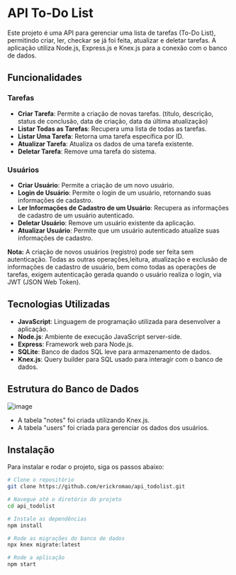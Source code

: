 # API To-Do List

Este projeto é uma API para gerenciar uma lista de tarefas (To-Do List), permitindo criar, ler, checkar se já foi feita, atualizar e deletar tarefas. A aplicação utiliza Node.js, Express.js e Knex.js para a conexão com o banco de dados.

## Funcionalidades

### Tarefas
* **Criar Tarefa**: Permite a criação de novas tarefas. (título, descrição, status de conclusão, data de criação, data da última atualização)
* **Listar Todas as Tarefas**: Recupera uma lista de todas as tarefas.
* **Listar Uma Tarefa**: Retorna uma tarefa específica por ID.
* **Atualizar Tarefa**: Atualiza os dados de uma tarefa existente.
* **Deletar Tarefa**: Remove uma tarefa do sistema.

### Usuários
* **Criar Usuário**: Permite a criação de um novo usuário.
* **Login de Usuário**: Permite o login de um usuário, retornando suas informações de cadastro.
* **Ler Informações de Cadastro de um Usuário**: Recupera as informações de cadastro de um usuário autenticado.
* **Deletar Usuário**: Remove um usuário existente da aplicação.
* **Atualizar Usuário**: Permite que um usuário autenticado atualize suas informações de cadastro.

**Nota:** A criação de novos usuários (registro) pode ser feita sem autenticação. Todas as outras operações,leitura, atualização e exclusão de informações de cadastro de usuário, bem como todas as operações de tarefas, exigem autenticação gerada quando o usuário realiza o login, via JWT (JSON Web Token).

## Tecnologias Utilizadas

* **JavaScript**: Linguagem de programação utilizada para desenvolver a aplicação.
* **Node.js**: Ambiente de execução JavaScript server-side.
* **Express**: Framework web para Node.js.
* **SQLite**: Banco de dados SQL leve para armazenamento de dados.
* **Knex.js**: Query builder para SQL usado para interagir com o banco de dados.

## Estrutura do Banco de Dados

![image](https://github.com/erickromao/api_todolist/assets/123843702/12c9aeae-e78f-4881-8fff-4744c6ee7e8d)


* A tabela "notes" foi criada utilizando Knex.js.
* A tabela "users" foi criada para gerenciar os dados dos usuários.

## Instalação

Para instalar e rodar o projeto, siga os passos abaixo:

```sh
# Clone o repositório
git clone https://github.com/erickromao/api_todolist.git

# Navegue até o diretório do projeto
cd api_todolist

# Instale as dependências
npm install

# Rode as migrações do banco de dados
npx knex migrate:latest

# Rode a aplicação
npm start
